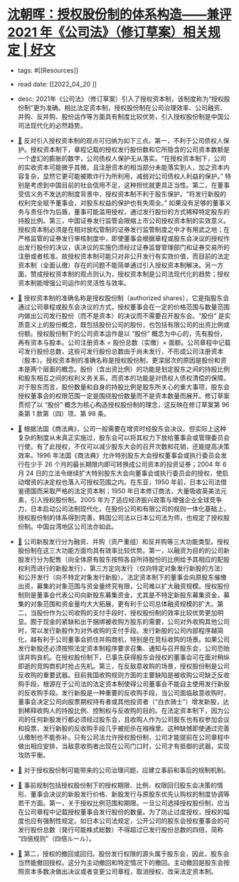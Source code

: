 # [沈朝晖：授权股份制的体系构造——兼评 2021 年《公司法》（修订草案）相关规定 | 好文](https://mp.weixin.qq.com/s?__biz=Mzg2NjIxMzEwMg==&mid=2247498103&idx=1&sn=dad7401cc11c33ebd97e87065a76cb69&chksm=ce4cf4f6f93b7de0fa4ef6165d8855d7a14e4737e55663d1acf9f666b2640fff6a30594ab116#rd) 
- tags: #[[Resources]] 
- read date: [[2022_04_20  ]]
- desc: 2021年《公司法》（修订草案）引入了授权资本制，该制度称为“授权股份制”更为准确。相比法定资本制，授权股份制在公司治理效率、公司融资、并购、反并购、股份运作等方面具有制度比较优势，引入授权股份制是中国公司法现代化的必然趋势。
- [📌](<http://localhost:7026/reading/8?title=沈朝晖：授权股份制的体系构造——兼评 2021 年《公司法》（修订草案）相关规定 - 好文#id=1650440260664>)  反对引入授权资本制的观点可归纳为如下三点。第一，不利于公司债权人保护。授权资本制下，章程记载的授权发行股份数和它所隐含的公司资本数额是一个虚幻的膨胀的数字，公司债权人保护无从落实。“在授权资本制下，公司的实收资本可能微乎其微，且注册资本的相当部分未能落实到人，加之资本内容复杂，显然它更可能被欺诈行为所利用，减弱对公司债权人利益的保护。” 特别是考虑到中国目前的社会信用不足，这种担忧就更具正当性。第二，在董事受信义务不发达的制度背景中，授权资本制不利于股东保护。“将发行新股的权利完全赋予董事会，对股东权益的保护也有失周全。” 如果没有足够的董事义务与责任作为后盾，董事可能滥用授权，通过发行股份的方式稀释特定股东的持股比例。第三，中国证券发行监管会限缩上市公司授权资本制的实效意义。授权资本制必须是在相对放松管制的证券发行监管制度之中才有用武之地；在严格监管的证券发行审核制度中，即使董事会根据章程或股东会决议的授权作出发行股份的决议，该决议的实施仍须经过证券监督管理部门和证券交易所的注册或者核准。故授权资本制可能只对非公开发行有实效价值，而目前的法定资本制（全面认缴）存在的问题不能简单通过引入授权资本制解决。另一方面，赞成授权资本制的观点则认为，授权资本制是公司法现代化的趋势；授权资本制能增强公司运作的灵活性与效率。

- [📌](<http://localhost:7026/reading/8?title=沈朝晖：授权股份制的体系构造——兼评 2021 年《公司法》（修订草案）相关规定 - 好文#id=1650440316253>)  授权资本制的准确名称是授权股份制（authorized shares），它是指股东会通过公司章程或股东会决议的方式，授权董事会在一定的价格范围与数量范围内做出公司发行股份（而不是资本）的决议而不需要召开股东会。“股份” 是实质意义上的股份概念，既包括股份公司的股份，也包括有限公司的出资比例或份额。授权股份制下的公司资本运作是以 “股份” 概念为中心的，先有股份，再有资本与股本。公司注册资本 = 股份总数（实缴）× 面额。公司章程中记载可发行股份总数，这些可发行股份总数由于尚未发行，不形成公司注册资本（股本）。授权资本制的准确名称是授权股份制，更深层次的原因是股份和资本是两个层面的概念。股份（含出资比例）的功能是划定股东之间的持股比例和股东相互之间的权利义务关系，而资本的功能是对债权人债权清偿的保障。对于股东而言，股份数量和自身的持股比例是股东所关心的重大事项，股东会授权董事会的权限范围一定是围绕股份数量而不是资本数量而展开。修订草案贯彻了以 “股份” 概念为核心构造授权股份制的理念，这反映在修订草案第 96 条第 1 款第（四）项、第 98 条。

- [📌](<http://localhost:7026/reading/8?title=沈朝晖：授权股份制的体系构造——兼评 2021 年《公司法》（修订草案）相关规定 - 好文#id=1650441344392>)  根据法国《商法典》，公司一般需要在增资时经股东会决议。但实际上这种复杂的制度从未真正实施过，股东会可以将其权力下放给董事会或管理委员会行使。有了此授权，不仅可以减少股东大会的召开次数和花销，还能提高决策效率。1996 年法国《商法典》允许特别股东大会授权董事会或执行委员会发行在少于 26 个月的最长期限内即可转换成公司资本的投资证券；2004 年 6 月 24 日的立法令继续扩大特别股东大会向董事会或执行委员会的授权，使启动增资的决定权也落入可授权范围之内。在东亚，1950 年前，日本公司法借鉴德国而采取严格的法定资本制；1950 年日本修订商法，大量吸收英美法元素，引入授权股份制。2005 年为了适应经济振兴政策与增强企业全球竞争力，日本启动公司法制现代化，在股份公司和有限公司的规则一体化基础上，授权股份制的体系得到完善。韩国公司法以日本公司法为师，也规定了授权股份制。中国台湾地区公司法亦如此。

- [📌](<http://localhost:7026/reading/8?title=沈朝晖：授权股份制的体系构造——兼评 2021 年《公司法》（修订草案）相关规定 - 好文#id=1650441731042>)  公司新股发行分为融资、并购（资产重组）和反并购等三大功能类型。授权股份制在这三大功能方面均具有效率比较优势。第一，以融资为目的的公司新股发行分为配售（向全体原有股东按照各自所持股份的比例给予其相应的配股权利而进行的新股发行）、第三方定向发行（仅向特定对象发行新股的方法）和公开发行（向不特定对象发行新股）。法定资本制下的董事会向原股东催缴出资，募集的对象范围与资金量终究有限，公司难以扩大融资规模。授权股份制则是董事会代表公司向新股东募集资金，尤其是不特定新股东募集资金，募集的对象范围和资金量均大大拓展，更有利于公司总体融资规模的扩大。第二，当股份作为公司收购的支付手段时，授权股份制的效率比较优势更加明显。囿于现金的紧缺和出于捆绑被收购方股东的需要，公司对外收购其他公司时，常以发行新股作为对外收购的支付手段。发行新股的公司内部程序越简化，越有利于公司董事会抓住并购商机，特别是在竞标收购的场景。如果公司发行新股还必须按照法定资本制程序要求召集、通知与召开股东会，公司恐贻误并购良机。在授权股份制下，已事先获得股东会授权的董事会可在面对稍纵即逝的竞购商机时抢占先机。第三，在反敌意收购的场景，授权股份制是公司反收购的重要武器。目前我国收购规则方面的主要缺陷是被收购公司缺乏反收购手段，根源在于公司法的法定资本制使得公司董事会不能自主使用发行新股的反收购手段。发行新股是一种重要的反收购手段，当公司面临敌意收购时，董事会决定公司向股票期权持有者或其他投资者（“白衣骑士”）增发新股，达到稀释收购人的持股比例、控制权与反收购的目的。在法定资本制下，因为公司的任何新股发行都必须经过股东会，且收购人作为公司股东也有权参加会议和投票，发行新股的反收购手段几乎被扼杀在襁褓里。这种缺憾即使通过完善认缴制也不能弥补。只有公司法允许授权股份制，公司才能提前在公司章程中做出相应安排，当敌意收购者出现在公司门口时，公司才有抵御的武器，实现攻防平衡。

- [📌](<http://localhost:7026/reading/8?title=沈朝晖：授权股份制的体系构造——兼评 2021 年《公司法》（修订草案）相关规定 - 好文#id=1650441785248>)  对于授权股份制可能带来的公司治理问题，应建立事前和事后的规制机制。

- [📌](<http://localhost:7026/reading/8?title=沈朝晖：授权股份制的体系构造——兼评 2021 年《公司法》（修订草案）相关规定 - 好文#id=1650441796167>)  事前规制包括授权股份制下的授权期限、比例、权限回归股东会决策的情形、董事会决议的新股发行价格、新股发行与原股东优先认购权的制度协调等若干方面。第一，关于授权比例范围和期限。一旦公司选择授权股份制，应当在公司章程中记载授权董事会发行股份的数量。为了防止过度授权，授权的幅度也应有强制性规定。如日本公司法规定，公开公司的股东会授权董事会的可发行股份总数（発行可能株式総数）不得超过已发行股份总数的四倍，简称 “四倍规则”（四倍ルール）。

- [📌](<http://localhost:7026/reading/8?title=沈朝晖：授权股份制的体系构造——兼评 2021 年《公司法》（修订草案）相关规定 - 好文#id=1650441934074>)  第二，授权的撤回或回归。股份发行权限的源头属于股东会，因此，股东会当然能撤回授权。这分为主动撤回和特定情况下的撤回。主动撤回是股东会按照资本多数决做出决议或者变更公司章程，取消授权，改采法定资本制。

